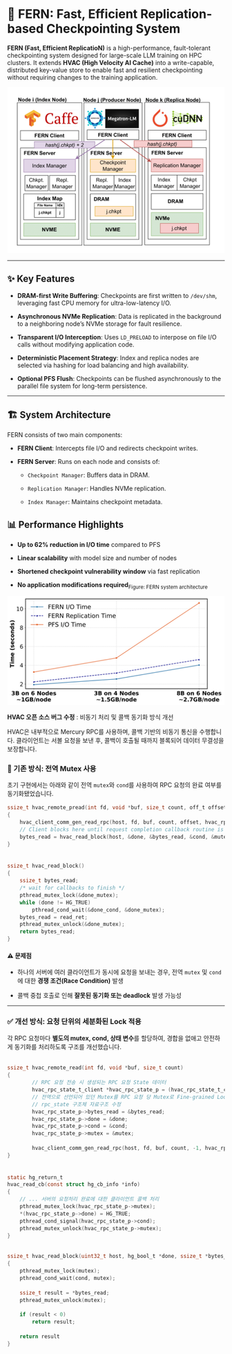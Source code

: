 # 🌿 FERN: Fast, Efficient Replication-based Checkpointing System

**FERN (Fast, Efficient ReplicatioN)** is a high-performance, fault-tolerant checkpointing system designed for large-scale LLM training on HPC clusters. It extends **HVAC (High Velocity AI Cache)** into a write-capable, distributed key-value store to enable fast and resilient checkpointing without requiring changes to the training application.


<img src="doc/img/fern_design.png" width="600"/>





---

## ✨ Key Features

- **DRAM-first Write Buffering**: Checkpoints are first written to `/dev/shm`, leveraging fast CPU memory for ultra-low-latency I/O.
    
- **Asynchronous NVMe Replication**: Data is replicated in the background to a neighboring node’s NVMe storage for fault resilience.
    
- **Transparent I/O Interception**: Uses `LD_PRELOAD` to interpose on file I/O calls without modifying application code.
    
- **Deterministic Placement Strategy**: Index and replica nodes are selected via hashing for load balancing and high availability.
    
- **Optional PFS Flush**: Checkpoints can be flushed asynchronously to the parallel file system for long-term persistence.
    

---


## 🏗️ System Architecture

FERN consists of two main components:

- **FERN Client**: Intercepts file I/O and redirects checkpoint writes.
    
- **FERN Server**: Runs on each node and consists of:
    
    - `Checkpoint Manager`: Buffers data in DRAM.
        
    - `Replication Manager`: Handles NVMe replication.
        
    - `Index Manager`: Maintains checkpoint metadata.
        



## 📊 Performance Highlights

- **Up to 62% reduction in I/O time** compared to PFS
    
- **Linear scalability** with model size and number of nodes
    
- **Shortened checkpoint vulnerability window** via fast replication
    
- **No application modifications required**<sub>Figure: FERN system architecture</sub>



<img src="doc/img/fern_io_comparison.png" width="600"/>






**HVAC 오픈 소스 버그 수정** 
: 비동기 처리 및 콜백 동기화 방식 개선 

HVAC은 내부적으로 Mercury RPC를 사용하며, 콜백 기반의 비동기 통신을 수행합니다. 클라이언트는 서볼 요청을 보낸 후, 콜백이 호출될 때까지 블록되어 데이터 무결성을 보장합니다. 

### 🧩 기존 방식: 전역 Mutex 사용

초기 구현에서는 아래와 같이 전역 `mutex`와 `cond`를 사용하여 RPC 요청의 완료 여부를 동기화됐었습니다.


```C
ssize_t hvac_remote_pread(int fd, void *buf, size_t count, off_t offset)
{
	hvac_client_comm_gen_read_rpc(host, fd, buf, count, offset, hvac_rpc_state_p);
	// Client blocks here until request completion callback routine is called 
	bytes_read = hvac_read_block(host, &done, &bytes_read, &cond, &mutex);   
}


ssize_t hvac_read_block()
{
    ssize_t bytes_read;
    /* wait for callbacks to finish */
    pthread_mutex_lock(&done_mutex);
    while (done != HG_TRUE)
        pthread_cond_wait(&done_cond, &done_mutex);
    bytes_read = read_ret;
    pthread_mutex_unlock(&done_mutex);
    return bytes_read;
}
```

#### ⚠️ 문제점

- 하나의 서버에 여러 클라이언트가 동시에 요청을 보내는 경우, 전역 `mutex` 및 `cond`에 대한 **경쟁 조건(Race Condition)** 발생
    
- 콜백 중첩 호출로 인해 **잘못된 동기화 또는 deadlock** 발생 가능성
    

---

### ✅ 개선 방식: 요청 단위의 세분화된 Lock 적용

각 RPC 요청마다 **별도의 mutex, cond, 상태 변수**를 할당하여, 경합을 없애고 안전하게 동기화를 처리하도록 구조를 개선했습니다.

```C

ssize_t hvac_remote_read(int fd, void *buf, size_t count)
{
		// RPC 요청 전송 시 생성되는 RPC 요청 State 데이터 
		hvac_rpc_state_t_client *hvac_rpc_state_p = (hvac_rpc_state_t_client *)malloc(sizeof(hvac_rpc_state_t_client));
		// 전역으로 선언되어 있던 Mutex를 RPC 요청 당 Mutex로 Fine-grained Lock화 함. 
		// rpc_state 구조체 자료구조 수정 
        hvac_rpc_state_p->bytes_read = &bytes_read;
        hvac_rpc_state_p->done = &done;
        hvac_rpc_state_p->cond = &cond;
        hvac_rpc_state_p->mutex = &mutex;

		hvac_client_comm_gen_read_rpc(host, fd, buf, count, -1, hvac_rpc_state_p); 
}


static hg_return_t
hvac_read_cb(const struct hg_cb_info *info)
{
	// ... 서버의 요청처리 완료에 대한 클라이언트 콜백 처리 
	pthread_mutex_lock(hvac_rpc_state_p->mutex);
    *(hvac_rpc_state_p->done) = HG_TRUE;
    pthread_cond_signal(hvac_rpc_state_p->cond);
    pthread_mutex_unlock(hvac_rpc_state_p->mutex);	
}
```



```C

ssize_t hvac_read_block(uint32_t host, hg_bool_t *done, ssize_t *bytes_read, pthread_cond_t *cond, pthread_mutex_t *mutex)
{
	pthread_mutex_lock(mutex);
	pthread_cond_wait(cond, mutex);
	
    ssize_t result = *bytes_read;
    pthread_mutex_unlock(mutex);

	if (result < 0) 
        return result;
    
    return result
}

```


